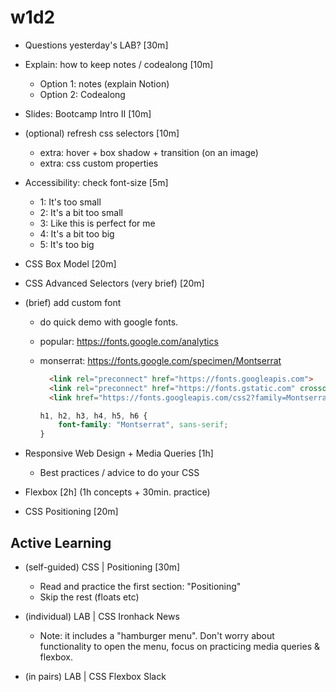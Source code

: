 
# w1d2


- Questions yesterday's LAB? [30m]

- Explain: how to keep notes / codealong [10m]
  - Option 1: notes (explain Notion)
  - Option 2: Codealong

- Slides: Bootcamp Intro II [10m]

- (optional) refresh css selectors [10m]
  - extra: hover + box shadow + transition (on an image)
  - extra: css custom properties


- Accessibility: check font-size [5m]
  - 1: It's too small
  - 2: It's a bit too small
  - 3: Like this is perfect for me
  - 4: It's a bit too big
  - 5: It's too big

  
- CSS Box Model [20m]

- CSS Advanced Selectors (very brief) [20m]

- (brief) add custom font
  - do quick demo with google fonts.
  - popular: https://fonts.google.com/analytics
  - monserrat: https://fonts.google.com/specimen/Montserrat

    ```html
      <link rel="preconnect" href="https://fonts.googleapis.com">
      <link rel="preconnect" href="https://fonts.gstatic.com" crossorigin>
      <link href="https://fonts.googleapis.com/css2?family=Montserrat:ital,wght@0,100..900;1,100..900&display=swap" rel="stylesheet">
    ```

    ```css
    h1, h2, h3, h4, h5, h6 {
        font-family: "Montserrat", sans-serif;
    }
    ```


- Responsive Web Design + Media Queries [1h]
  - Best practices / advice to do your CSS

- Flexbox [2h] (1h concepts + 30min. practice)

- CSS Positioning  [20m]




## Active Learning

- (self-guided) CSS | Positioning [30m]
  - Read and practice the first section: "Positioning"
  - Skip the rest (floats etc)

- (individual) LAB | CSS Ironhack News
  - Note: it includes a "hamburger menu". Don't worry about functionality to open the menu, focus on practicing media queries & flexbox.

- (in pairs) LAB | CSS Flexbox Slack


<!-- Note: both labs include a hamburger menu -->


<!-- @LT: check that everyone was able to submit lab-1  -->


